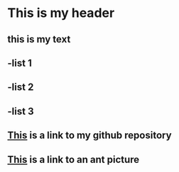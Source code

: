 # This is my header
## this is my text
## -list 1
## -list 2
## -list 3
## [This](https://github.com/npetty1/tfcb-homework01) is a link to my github repository
## [This](https://github.com/npetty1/tfcb-homework01/blob/master/images/casent0172345Rhytidoponerametallica.jpg) is a link to an ant picture
## 
